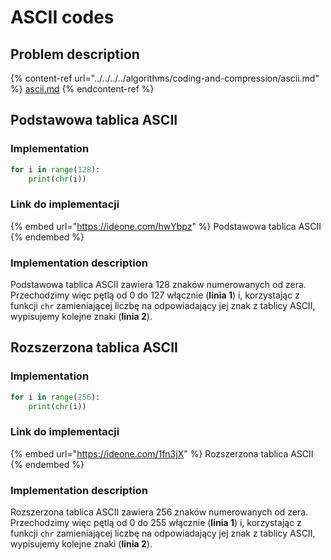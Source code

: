 # ASCII codes

## Problem description

{% content-ref url="../../../../algorithms/coding-and-compression/ascii.md" %}
[ascii.md](../../../../algorithms/coding-and-compression/ascii.md)
{% endcontent-ref %}

## Podstawowa tablica ASCII

### Implementation

```python
for i in range(128):
    print(chr(i))
```

### Link do implementacji

{% embed url="https://ideone.com/hwYbpz" %}
Podstawowa tablica ASCII
{% endembed %}

### Implementation description

Podstawowa tablica ASCII zawiera 128 znaków numerowanych od zera. Przechodzimy więc pętlą od 0 do 127 włącznie (**linia 1**) i, korzystając z funkcji `chr` zamieniającej liczbę na odpowiadający jej znak z tablicy ASCII, wypisujemy kolejne znaki (**linia 2**).

## Rozszerzona tablica ASCII

### Implementation

```python
for i in range(256):
    print(chr(i))
```

### Link do implementacji

{% embed url="https://ideone.com/1fn3jX" %}
Rozszerzona tablica ASCII
{% endembed %}

### Implementation description

Rozszerzona tablica ASCII zawiera 256 znaków numerowanych od zera. Przechodzimy więc pętlą od 0 do 255 włącznie (**linia 1**) i, korzystając z funkcji `chr` zamieniającej liczbę na odpowiadający jej znak z tablicy ASCII, wypisujemy kolejne znaki (**linia 2**).

